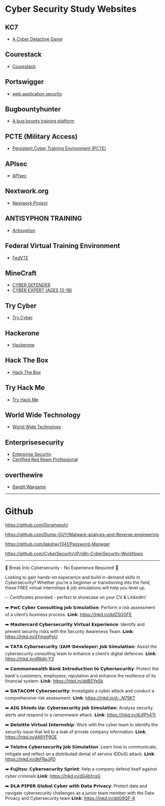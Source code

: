 # Cyber Security Study Websites

## KC7

* [A Cyber Detactive Game](https://kc7cyber.com/)

## Courestack

* [Courestack](https://redteamleaders.coursestack.com/catalog)

## Portswigger

* [web application security](https://portswigger.net/)

## Bugbountyhunter

* [A bug bounty training platform](https://www.bugbountyhunter.com/)

## PCTE (Military Access)

* [Persistent Cyber Training Environment (PCTE)](https://portal.pcte.mil/)

## APIsec

* [APIsec](https://www.apisec.ai/apisec-university)

## Nextwork.org

* [Nextwork Project](https://learn.nextwork.org/)

## ANTISYPHON TRAINING

* [Antisyphon](https://www.antisyphontraining.com/)

## Federal Virtual Training Environment

* [FedVTE](https://niccs.cisa.gov/education-training/federal-virtual-training-environment-fedvte)

## MineCraft

* [CYBER DEFENDER](https://education.minecraft.net/en-us/lessons/cyber-defender)
* [CYBER EXPERT (AGES 13-18)](https://education.minecraft.net/en-us/discover/cyber-and-digital-safety/cyber-expert)

## Try Cyber

* [Try Cyber](https://trycyber.us/)

## Hackerone

* [Hackerone](https://www.hackerone.com/)

## Hack The Box

* [Hack The Box](https://academy.hackthebox.com/)

## Try Hack Me

* [Try Hack Me](https://tryhackme.com/)

## World Wide Technology

* [World Wide Technology](https://www.wwt.com/)

## Enterprisesecurity

* [Enterprise Security](https://www.enterprisesecurity.io/)
* [Certified Red Ream Professional](https://www.alteredsecurity.com/post/certified-red-team-professional-crtp)

## overthewire

* [Bandit Wargame](https://overthewire.org/wargames/bandit/)

---
# Github

https://github.com/0xrajneesh/

https://github.com/Dump-GUY/Malware-analysis-and-Reverse-engineering

https://github.com/lakshay1341/Password-Manager

https://github.com/CyberSecurityUP/n8n-CyberSecurity-Workflows

---

🚀 Break Into Cybersecurity - No Experience Required! 🔐

Looking to gain hands-on experience and build in-demand skills in Cybersecurity? Whether you’re a beginner or transitioning into the field, these FREE virtual internships & job simulations will help you level up.

✅ Certificates provided - perfect to showcase on your CV & LinkedIn!

➡️ 𝗣𝘄𝗖 𝗖𝘆𝗯𝗲𝗿 𝗖𝗼𝗻𝘀𝘂𝗹𝘁𝗶𝗻𝗴 𝗝𝗼𝗯 𝗦i𝗺𝘂𝗹𝗮𝘁𝗶𝗼𝗻: Perform a risk assessment of a client’s business process. 
𝗟𝗶𝗻𝗸: https://lnkd.in/ddZSGGFE

➡️ 𝗠𝗮𝘀𝘁𝗲𝗿𝗰𝗮𝗿𝗱 𝗖𝘆𝗯𝗲𝗿𝘀𝗲𝗰𝘂𝗿𝗶𝘁𝘆 𝗩𝗶𝗿𝘁𝘂𝗮𝗹 𝗘𝘅𝗽𝗲𝗿𝗶𝗲𝗻𝗰𝗲: Identify and prevent security risks with the Security Awareness Team. 
𝗟𝗶𝗻𝗸: https://lnkd.in/dYmggPpU

➡️ 𝗧𝗔𝗧𝗔 𝗖𝘆𝗯𝗲𝗿𝘀𝗲𝗰𝘂𝗿𝗶𝘁𝘆 (𝗜𝗔𝗠-𝗗𝗲𝘃𝗲𝗹𝗼𝗽𝗲𝗿) 𝗝𝗼𝗯 𝗦𝗶𝗺𝘂𝗹𝗮𝘁𝗶𝗼𝗻: Assist the cybersecurity consulting team to enhance a client’s digital defences. 
𝗟𝗶𝗻𝗸: https://lnkd.in/dRbAt-Y3

➡️ 𝗖𝗼𝗺𝗺𝗼𝗻𝘄𝗲𝗮𝗹𝘁𝗵 𝗕𝗮𝗻𝗸 𝗜𝗻𝘁𝗿𝗼𝗱𝘂𝗰𝘁𝗶𝗼𝗻 𝘁𝗼 𝗖𝘆𝗯𝗲𝗿𝘀𝗲𝗰𝘂𝗿𝗶𝘁𝘆: Protect the bank's customers, employees, reputation and enhance the resilience of its financial system. 
𝗟𝗶𝗻𝗸: https://lnkd.in/ddB5Ye5k

➡️ 𝗗𝗔𝗧𝗔𝗖𝗢𝗠 𝗖𝘆𝗯𝗲𝗿𝘀𝗲𝗰𝘂𝗿𝗶𝘁𝘆: Investigate a cyber attack and conduct a comprehensive risk assessment.
𝗟𝗶𝗻𝗸: https://lnkd.in/d-_N75KT

➡️ 𝗔𝗜𝗚 𝗦𝗵𝗶𝗲𝗱𝘀 𝗨𝗽: 𝗖𝘆𝗯𝗲𝗿𝘀𝗲𝗰𝘂𝗿𝗶𝘁𝘆 𝗝𝗼𝗯 𝗦𝗶𝗺𝘂𝗹𝗮𝘁𝗶𝗼𝗻: Analyse security alerts and respond to a ransomware attack. 
𝗟𝗶𝗻𝗸: https://lnkd.in/dUfPh4Tt

➡️ 𝗗𝗲𝗹𝗼𝗶𝘁𝘁𝗲 𝗩𝗶𝗿𝘁𝘂𝗮𝗹 𝗜𝗻𝘁𝗲𝗿𝗻𝘀𝗵𝗶𝗽: Work with the cyber team to identify the security issue that led to a leak of private company information. 
𝗟𝗶𝗻𝗸: https://lnkd.in/dA8YP9GE

➡️ 𝗧𝗲𝗹𝘀𝘁𝗿𝗮 𝗖𝘆𝗯𝗲𝗿𝘀𝗲𝗰𝘂𝗿𝗶𝘁𝘆 𝗝𝗼𝗯 𝗦𝗶𝗺𝘂𝗹𝗮𝘁𝗶𝗼𝗻: Learn how to communicate, mitigate and reflect on a distributed denial of service (DDoS) attack.
𝗟𝗶𝗻𝗸: https://lnkd.in/dkFRaJPD

➡️ 𝗙𝘂𝗷𝗶𝘁𝘀𝘂: 𝗖𝘆𝗯𝗲𝗿𝘀𝗲𝗰𝘂𝗿𝗶𝘁𝘆 𝗦𝗽𝗿𝗶𝗻𝘁: Help a company defend itself against cyber criminals 
𝗟𝗶𝗻𝗸: https://lnkd.in/dG4bfcgQ

➡️ 𝗗𝗟𝗔 𝗣𝗜𝗣𝗘𝗥 𝗚𝗹𝗼𝗯𝗮𝗹 𝗖𝘆𝗯𝗲𝗿 𝘄𝗶𝘁𝗵 𝗗𝗮𝘁𝗮 𝗣𝗿𝗶𝘃𝗮𝗰𝘆: Protect data and navigate cybersecurity challenges as a junior team member with the Data Privacy and Cybersecurity team
𝗟𝗶𝗻𝗸: https://lnkd.in/ddG9QF-8
